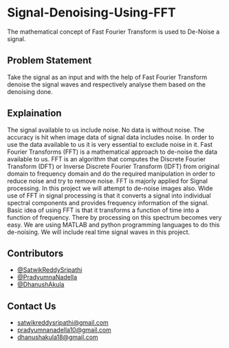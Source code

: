 # Signal-Denoising-Using-FFT
The mathematical concept of Fast Fourier Transform is used to De-Noise a signal.

## Problem Statement
Take the signal as an input and with the help of Fast Fourier Transform denoise the signal waves and respectively analyse them based on the denoising done.

## Explaination
The signal available to us include noise. No data is without noise. The accuracy is hit when image data of signal data includes noise. In order to use the data available to us it is very essential to exclude noise in it. Fast Fourier Transforms (FFT) is a mathematical approach to de-noise the data available to us. FFT is an algorithm that computes the Discrete Fourier Transform (DFT) or Inverse Discrete Fourier Transform (IDFT) from original domain to frequency domain and do the required manipulation in order to reduce noise and try to remove noise. FFT is majorly applied for Signal processing. In this project we will attempt to de-noise images also. Wide use of FFT in signal processing is that it converts a signal into individual spectral components and provides frequency information of the signal. Basic idea of using FFT is that it transforms a function of time into a function of frequency. There by processing on this spectrum becomes very easy. We are using MATLAB and python programming languages to do this de-noising. We will include real time signal waves in this project. 

## Contributors
 * [@SatwikReddySripathi](https://github.com/SatwikReddySripathi)
 * [@PradyumnaNadella](https://github.com/PradyumnaNadella)
 * [@DhanushAkula](https://github.com/DhanushAkula)

## Contact Us
* satwikreddysripathi@gmail.com
* pradyumnanadella10@gmail.com
* dhanushakula18@gmail.com
